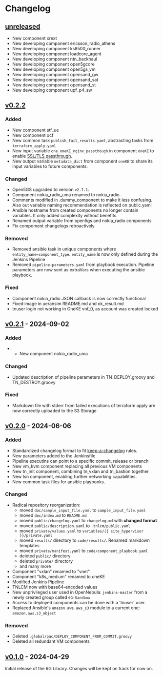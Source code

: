 # Changelog

## [unreleased]
- New component xrext
- New developing component ericsson_radio_athens
- New developing component ks8500_runner
- New developing component loadcore_agent
- New developing component ntn_backhaul
- New developing component open5gcore
- New developing component open5gs_vm
- New developing component opensand_gw
- New developing component opensand_sat
- New developing component opensand_st
- New developing component upf_p4_sw


## [v0.2.2]
### Added
- New component stf_ue
- New component ocf
- New common task `publish_fail_results.yaml`, abstracting tasks from `terraform_apply.yaml`
- New input variable `one_oneKE_nginx_passthough` in component `oneKE` to enable [SSL/TLS passthrough](https://kubernetes.github.io/ingress-nginx/user-guide/tls/#ssl-passthrough).
- New output variable `metadata_dict` from component `oneKE` to share its input variables to future components.
### Changed
- Open5GS upgraded to version `v2.7.1`.
- Component nokia_radio_uma renamed to nokia_radio.
- Comments modified in .dummy_component to make it less confusing. Also out variable naming recommendation is reflected on public.yaml
- Ansible hostname from created components no longer contain variables. It only added complexity without benefits.
- Renamed output variable from open5gs and nokia_radio components
- Fix compoment changelogs retroactively
### Removed
- Removed ansible task in unique components where `entity_name=component_type`. `entity_name` is now only defined during the Jenkins Pipeline
- Removed `pipeline-parameters.yaml` from playbook execution. Pipeline parameters are now sent as extraVars when executing the ansible playbook.
### Fixed
- Component nokia_radio JSON callback is now correctly functional
- Fixed image in ueransim README.md and ok_result.md
- tnuser login not working in OneKE vnf_0, as account was created locked

## [v0.2.1] - 2024-09-02
### Added
- - New component nokia_radio_uma
### Changed
- Updated description of pipeline parameters in TN_DEPLOY.groovy and TN_DESTROY.groovy
### Fixed
- Markdown file with stderr from failed executions of terraform apply are now correctly uploaded to the S3 Storage


## [v0.2.0] - 2024-06-06
### Added
- Standardized changelog format to fit [keep-a-changelog](https://github.com/olivierlacan/keep-a-changelog/blob/main/CHANGELOG.md) rules.
- New parameters added to the Jenkinsfile.
- Pipeline executins can point to a specific commit, release or branch
- New vm_kvm component replacing all previous VM components
- New tn_init component, combining tn_vxlan and tn_bastion together
- New tsn component, enabling further networking capabilities.
- New common task files for ansible playbooks.
### Changed
- Radical repository reorganization:
    - moved `doc/sample_input_file.yaml` to `sample_input_file.yaml`
    - moved `doc/index.md` to `README.md`
    - moved `public/changelog.yaml` to `changelog.md` with **changed format**
    - moved `public/description.yaml` to `.tnlcm/public.yaml`
    - moved `private/values.yaml` to `variables/{{ site_hypervisor }}/private.yaml`
    - moved `results/` directory to `code/results/`. Renamed markdown templates
    - moved `private/manifest.yaml` to `code/component_playbook.yaml`
    - deleted `public/` directory
    - deleted `private/` directory
    - and many more
- Component "vxlan" renamed to "vnet"
- Component "k8s_medium" renamed to oneKE
- Modified Jenkins Pipeline
- TNLCM now with base64-encoded values
- New unprivileged user used in OpenNebula: `jenkins-master` from a newly created group called `6G-Sandbox`
- Access to deployed components can be done with a 'tnuser' user.
- Replaced Ansible's `amazon.aws.aws_s3` module to a current one: `amazon.aws.s3_object`
### Removed
- Deleted `.global/pac/DEPLOY_COMPONENT_FROM_COMMIT.groovy`
- Deleted all redundant VM components


## [v0.1.0] - 2024-04-29
Initial release of the 6G Library. Changes will be kept on track for now on.


<!-- Change latest version value at every release -->
[unreleased]: https://github.com/6G-SANDBOX/6G-Library/compare/v0.2.2...HEAD
[v0.2.2]: https://github.com/6G-SANDBOX/6G-Library/compare/v0.2.1...v0.2.2
[v0.2.1]: https://github.com/6G-SANDBOX/6G-Library/compare/v0.2.0...v0.2.1
[v0.2.0]: https://github.com/6G-SANDBOX/6G-Library/compare/v0.1.0...v0.2.0
[v0.1.0]: https://github.com/6G-SANDBOX/6G-Library/releases/tag/v0.1.0



<!-- FIELDS PER VERSION -->
<!--
### Added

- New features

### Changed

- Changes in existing functionality

### Deprecated

- Soon-to-be removed features

### Removed

- Removed features

### Fixed

- Bug fixes

### Security

- Vulnerability warnings
-->
